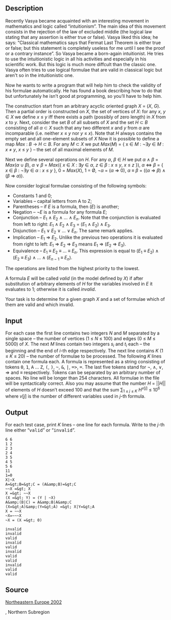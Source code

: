 <h2>Description</h2><p>Recently Vasya became acquainted with an interesting movement in mathematics and logic called “intuitionism”. The main idea of this movement consists in the rejection of the law of excluded middle (the logical law stating that any assertion is either true or false). Vasya liked this idea; he says: “Classical mathematics says that Fermat Last Theorem is either true or false; but this statement is completely useless for me until I see the proof or a contrary instance”. So Vasya became a born-again intuitionist. He tries to use the intuitionistic logic in all his activities and especially in his scientific work. But this logic is much more diffcult than the classic one. Vasya often tries to use logical formulae that are valid in classical logic but aren't so in the intuitionistic one.</p><p>Now he wants to write a program that will help him to check the validity of his formulae automatically. He has found a book describing how to do that but unfortunately he isn’t good at programming, so you’ll have to help him.</p><p>The construction start from an arbitrary acyclic oriented graph <i>X</i> = (<i>Χ</i>, <i>G</i>). Then a partial order is constructed on <i>X</i>, the set of vertices of <i>Χ</i>: for any <i>x</i>, <i>y</i> ∈ <i>Χ</i> we define <i>x</i> ≤ <i>y</i> iff there exists a path (possibly of zero length) in <i>X</i> from <i>x</i> to <i>y</i>. Next, consider the set <i>Β</i> of all subsets of <i>Χ</i> and the set <i>Η</i> ⊂ <i>Β</i> consisting of all <i>α</i> ⊂ <i>Χ</i> such that any two different <i>x</i> and <i>y</i> from <i>α</i> are incomparable (i.e. neither <i>x</i> ≤ <i>y</i> nor <i>y</i> ≤ <i>x</i>). Note that <i>Η</i> always contains the empty set and all one-element subsets of <i>Χ</i> Now it is possible to define a map <i>Max</i> : <i>Β</i> → <i>Η</i> ⊂ <i>Β</i>. For any <i>M</i> ⊂ <i>Χ</i> we put <i>Max</i>(<i>M</i>) = { x ∈ <i>M</i> : ¬∃<i>y</i> ∈ <i>M</i> : <i>x</i> ≠ <i>y</i>, <i>x</i> ≤ <i>y</i> } – the set of all maximal elements of <i>M</i>.</p><p>Next we define several operations on <i>Η</i>. For any <i>α</i>, <i>β</i> ∈ <i>Η</i> we put <i>α</i> ∧ <i>β</i> = <i>Max</i>(<i>α</i> ∪ <i>β</i>), <i>α</i> ∨ <i>β</i> = <i>Max</i>({ <i>x</i> ∈ <i>Χ</i> : ∃<i>y</i> ∈ <i>α</i>, <i>z</i> ∈ <i>β</i> : <i>x</i> ≤ <i>y</i>, <i>x</i> ≤ <i>z</i> }), <i>α</i> ⇔ <i>β</i> = { <i>x</i> ∈ <i>β</i> : ¬∃<i>y</i> ∈ <i>α</i> : <i>x</i> ≤ <i>y</i> }, 0 = <i>Max</i>(<i>Χ</i>), 1 = Ø, ¬<i>α</i> = (<i>α</i> ⇒ 0), <i>α</i> ≡ <i>β</i> = ((<i>α</i> ⇒ <i>β</i>) ∧ (<i>β</i> ⇒ <i>α</i>)).</p><p>Now consider logical formulae consisting of the following symbols:</p><ul><li>Constants 1 and 0; </li><li>Variables – capital letters from A to Z; </li><li>Parentheses – if <i>E</i> is a formula, then (<i>E</i>) is another; </li><li>Negation – ¬<i>E</i> is a formula for any formula <i>E</i>; </li><li>Conjunction – <i>E</i><sub>1</sub> ∧ <i>E</i><sub>2</sub> ∧ … ∧ <i>E<sub>n</sub></i>. Note that the conjunction is evaluated from left to right: <i>E</i><sub>1</sub> ∧ <i>E</i><sub>2</sub> ∧ <i>E</i><sub>3</sub> = (<i>E</i><sub>1</sub> ∧ <i>E</i><sub>2</sub>) ∧ <i>E</i><sub>3</sub>. </li><li>Disjunction – <i>E</i><sub>1</sub> ∨ <i>E</i><sub>2</sub> ∨ … ∨ <i>E<sub>n</sub></i>. The same remark applies. </li><li>Implication – <i>E</i><sub>1</sub> ⇒ <i>E</i><sub>2</sub>. Unlike the previous two operations it is evaluated from right to left: <i>E</i><sub>1</sub> ⇒ <i>E</i><sub>2</sub> ⇒ <i>E</i><sub>3</sub> means <i>E</i><sub>1</sub> ⇒ (<i>E</i><sub>2</sub> ⇒ <i>E</i><sub>3</sub>). </li><li>Equivalence – <i>E</i><sub>1</sub> ≡ <i>E</i><sub>2</sub> ≡ … ≡ <i>E<sub>n</sub></i>. This expression is equal to (<i>E</i><sub>1</sub> ≡ <i>E</i><sub>2</sub>) ∧ (<i>E</i><sub>2</sub> ≡ <i>E</i><sub>3</sub>) ∧ … ∧ (<i>E</i><sub><i>n</i> − 1</sub> ≡ <i>E<sub>n</sub></i>). </li></ul><p>The operations are listed from the highest priority to the lowest.</p><p>A formula <i>E</i> will be called <i>valid</i> (in the model defined by <i>X</i>) if after substitution of arbitrary elements of <i>Η</i> for the variables involved in <i>E</i> it evaluates to 1; otherwise it is called <i>invalid</i>. </p><p>Your task is to determine for a given graph <i>X</i> and a set of formulae which of them are valid and which invalid.</p><h2>Input</h2><p>For each case the first line contains two integers <i>N</i> and <i>M</i> separated by a single space – the number of vertices (1 ≤ <i>N</i> ≤ 100) and edges (0 ≤ <i>M</i> ≤ 5000) of <i>X</i>. The next <i>M</i> lines contain two integers <i>s<sub>i</sub></i> and <i>t<sub>i</sub></i> each – the beginning and the end of <i>i</i>-th edge respectively. The next line contains <i>K</i> (1 ≤ <i>K</i> ≤ 20) – the number of formulae to be processed. The following <i>K</i> lines contain one formula each. A formula is represented as a string consisting of tokens <tt>0</tt>, <tt>1</tt>, <tt>A</tt> … <tt>Z</tt>, <tt>(</tt>, <tt>)</tt>, <tt>~</tt>, <tt>&amp;</tt>, <tt>|</tt>, <tt>=&gt;</tt>, <tt>=</tt>. The last five tokens stand for ¬, ∧, ∨, ⇒ and ≡ respectively. Tokens can be separated by an arbitrary number of spaces. No line will be longer than 254 characters. All formulae in the file will be syntactically correct. Also you may assume that the number <i>H</i> = ||<i>Η</i>|| of elements of <i>Η</i> doesn’t exceed 100 and that the sum ∑<sub>1 ≤ <i>j</i> ≤ <i>K</i></sub> <i>H</i><sup><i>v</i>[<i>j</i>]</sup> ≤ 10<sup>6</sup> where <i>v</i>[<i>j</i>] is the number of different variables used in <i>j</i>-th formula.</p><h2>Output</h2><p>For each test case, print <i>K</i> lines – one line for each formula. Write to the <i>j</i>-th line either “<tt>valid</tt>” or “<tt>invalid</tt>”.</p><pre><code class="language-input1">6 6
1 2
2 3
2 4
3 5
4 5
5 6
11
1=0
X|~X
A=&amp;gt;B=&amp;gt;C = (A&amp;amp;B)=&amp;gt;C
~~X =&amp;gt; X
X =&amp;gt; ~~X
(X =&amp;gt; Y) = (Y | ~X)
A&amp;amp;(B|C) = A&amp;amp;B|A&amp;amp;C
(X=&amp;gt;A)&amp;amp;(Y=&amp;gt;A) =&amp;gt; X|Y=&amp;gt;A
X = ~~X
~X=~~~X
~X = (X =&amp;gt; 0)</code></pre><pre><code class="language-output1">invalid
invalid
valid
invalid
valid
invalid
valid
valid
invalid
valid
valid</code></pre><h2>Source</h2><a href="searchproblem?field=source&amp;key=Northeastern+Europe+2002">Northeastern Europe 2002</a><p>, Northern Subregion</p>